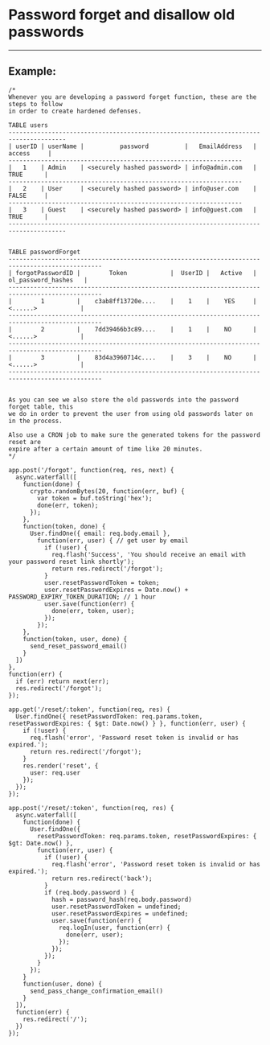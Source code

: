 # Password forget and disallow old passwords
-------

## Example:


	/*
	Whenever you are developing a password forget function, these are the steps to follow
	in order to create hardened defenses. 

	TABLE users
	--------------------------------------------------------------------------------------
	| userID | userName |          password          |   EmailAddress   |    access     |
	-----------------------------------------------------------------   
	|   1    | Admin    | <securely hashed password> | info@admin.com   |     TRUE      |
	-----------------------------------------------------------------       
	|   2    | User     | <securely hashed password> | info@user.com    |     FALSE     |
	-----------------------------------------------------------------    
	|   3    | Guest    | <securely hashed password> | info@guest.com   |     TRUE      |
	--------------------------------------------------------------------------------------


	TABLE passwordForget
	------------------------------------------------------------------------------------------------
	| forgotPasswordID |        Token            |  UserID |   Active   |     ol_password_hashes   |
	------------------------------------------------------------------------------------------------
	|        1         |    c3ab8ff13720e....    |    1    |    YES     |      <......>            |
	------------------------------------------------------------------------------------------------
	|        2         |    7dd39466b3c89....    |    1    |    NO      |      <......>            |
	------------------------------------------------------------------------------------------------
	|        3         |    83d4a3960714c....    |    3    |    NO      |      <......>            |
	------------------------------------------------------------------------------------------------


	As you can see we also store the old passwords into the password forget table, this
	we do in order to prevent the user from using old passwords later on in the process.

	Also use a CRON job to make sure the generated tokens for the password reset are
	expire after a certain amount of time like 20 minutes.
	*/

    app.post('/forgot', function(req, res, next) {
      async.waterfall([
        function(done) {
          crypto.randomBytes(20, function(err, buf) {
            var token = buf.toString('hex');
            done(err, token);
          }); 
        },
        function(token, done) {
          User.findOne({ email: req.body.email }, 
            function(err, user) { // get user by email
              if (!user) {
                req.flash('Success', 'You should receive an email with your password reset link shortly');
                return res.redirect('/forgot');
              }
              user.resetPasswordToken = token;
              user.resetPasswordExpires = Date.now() + PASSWORD_EXPIRY_TOKEN_DURATION; // 1 hour
              user.save(function(err) {
                done(err, token, user);
              });
            });
        },
        function(token, user, done) {
          send_reset_password_email()
        }
      ])
    }, 
    function(err) {
      if (err) return next(err);
      res.redirect('/forgot');
    });

    app.get('/reset/:token', function(req, res) {
      User.findOne({ resetPasswordToken: req.params.token, resetPasswordExpires: { $gt: Date.now() } }, function(err, user) {
        if (!user) {
          req.flash('error', 'Password reset token is invalid or has expired.');
          return res.redirect('/forgot');
        }
        res.render('reset', {
          user: req.user
        });
      });
    });

    app.post('/reset/:token', function(req, res) {
      async.waterfall([
        function(done) {
          User.findOne({ 
            resetPasswordToken: req.params.token, resetPasswordExpires: { $gt: Date.now() }, 
            function(err, user) {
              if (!user) {
                req.flash('error', 'Password reset token is invalid or has expired.');
                return res.redirect('back');
              }
              if (req.body.password ) {
                hash = password_hash(req.body.password)
                user.resetPasswordToken = undefined;
                user.resetPasswordExpires = undefined;
                user.save(function(err) {
                  req.logIn(user, function(err) {
                    done(err, user);
                  });
                });
              });
            }
          });
        }
        function(user, done) {
          send_pass_change_confirmation_email()
        }
      ]), 
      function(err) {
        res.redirect('/');
      })  
    });
